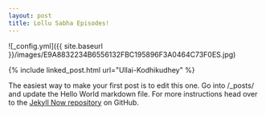 ```yaml
---
layout: post
title: Lollu Sabha Episodes!
---
```

![_config.yml]({{ site.baseurl }}/images/E9A8832234B6556132FBC195896F3A0464C73F0ES.jpg)

{% include linked_post.html url="Ullai-Kodhikudhey" %}

The easiest way to make your first post is to edit this one. Go into /_posts/ and update the Hello World markdown file. For more instructions head over to the [Jekyll Now repository](https://github.com/barryclark/jekyll-now) on GitHub.
